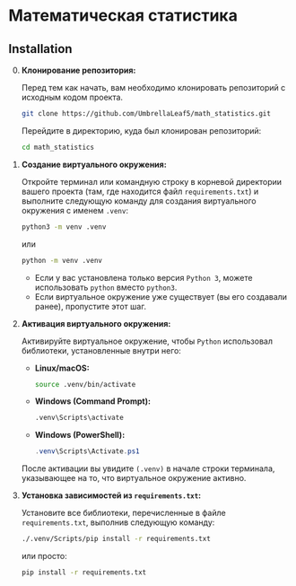 # Математическая статистика

## Installation

0.  **Клонирование репозитория:**

    Перед тем как начать, вам необходимо клонировать репозиторий с исходным кодом проекта.
 
    ```bash
    git clone https://github.com/UmbrellaLeaf5/math_statistics.git
    ```

    Перейдите в директорию, куда был клонирован репозиторий:

    ```bash
    cd math_statistics
    ``` 


1.  **Создание виртуального окружения:**

    Откройте терминал или командную строку в корневой директории вашего проекта (там, где находится файл `requirements.txt`) и выполните следующую команду для создания виртуального окружения с именем `.venv`:

    ```bash
    python3 -m venv .venv
    ```

    или

    ```bash
    python -m venv .venv
    ```

    *   Если у вас установлена только версия `Python 3`, можете использовать `python` вместо `python3`.
    *   Если виртуальное окружение уже существует (вы его создавали ранее), пропустите этот шаг.


2.  **Активация виртуального окружения:**

    Активируйте виртуальное окружение, чтобы `Python` использовал библиотеки, установленные внутри него:

    *   **Linux/macOS:**

        ```bash
        source .venv/bin/activate
        ```

    *   **Windows (Command Prompt):**

        ```cmd
        .venv\Scripts\activate
        ```

    *   **Windows (PowerShell):**

        ```powershell
        .venv\Scripts\Activate.ps1
        ```

    После активации вы увидите `(.venv)` в начале строки терминала, указывающее на то, что виртуальное окружение активно.


3.  **Установка зависимостей из `requirements.txt`:**

    Установите все библиотеки, перечисленные в файле `requirements.txt`, выполнив следующую команду:

    ```bash
    ./.venv/Scripts/pip install -r requirements.txt
    ```

    или просто:

    ```bash
    pip install -r requirements.txt
    ```